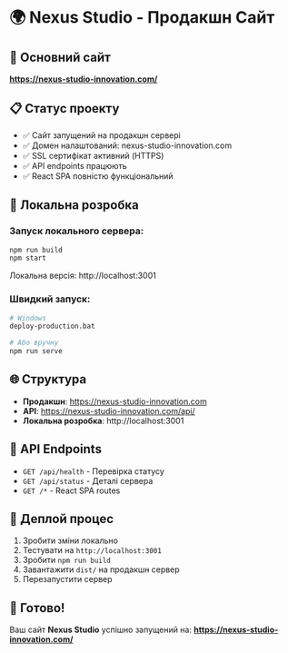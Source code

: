 # 🌍 Nexus Studio - Продакшн Сайт

## 🚀 Основний сайт
**https://nexus-studio-innovation.com/**

## 📋 Статус проекту
- ✅ Сайт запущений на продакшн сервері
- ✅ Домен налаштований: nexus-studio-innovation.com
- ✅ SSL сертифікат активний (HTTPS)
- ✅ API endpoints працюють
- ✅ React SPA повністю функціональний

## 🔧 Локальна розробка

### Запуск локального сервера:
```bash
npm run build
npm start
```

Локальна версія: http://localhost:3001

### Швидкий запуск:
```bash
# Windows
deploy-production.bat

# Або вручну
npm run serve
```

## 🌐 Структура
- **Продакшн**: https://nexus-studio-innovation.com
- **API**: https://nexus-studio-innovation.com/api/
- **Локальна розробка**: http://localhost:3001

## 📡 API Endpoints
- `GET /api/health` - Перевірка статусу
- `GET /api/status` - Деталі сервера
- `GET /*` - React SPA routes

## 🔄 Деплой процес
1. Зробити зміни локально
2. Тестувати на `http://localhost:3001`
3. Зробити `npm run build`
4. Завантажити `dist/` на продакшн сервер
5. Перезапустити сервер

## 🎯 Готово!
Ваш сайт **Nexus Studio** успішно запущений на:
**https://nexus-studio-innovation.com/**